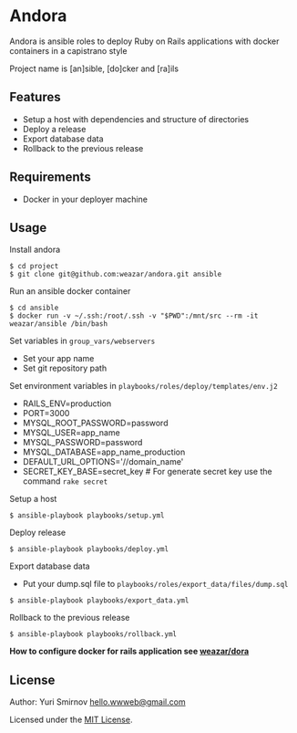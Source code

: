 # Andora

Andora is ansible roles to deploy Ruby on Rails applications with docker containers in a capistrano style

Project name is [an]sible, [do]cker and [ra]ils

## Features

- Setup a host with dependencies and structure of directories
- Deploy a release
- Export database data
- Rollback to the previous release

## Requirements

- Docker in your deployer machine

## Usage

Install andora

```
$ cd project
$ git clone git@github.com:weazar/andora.git ansible
```

Run an ansible docker container

```
$ cd ansible
$ docker run -v ~/.ssh:/root/.ssh -v "$PWD":/mnt/src --rm -it weazar/ansible /bin/bash
```

Set variables in `group_vars/webservers`

- Set your app name
- Set git repository path

Set environment variables in `playbooks/roles/deploy/templates/env.j2`

- RAILS_ENV=production
- PORT=3000
- MYSQL_ROOT_PASSWORD=password
- MYSQL_USER=app_name
- MYSQL_PASSWORD=password
- MYSQL_DATABASE=app_name_production
- DEFAULT_URL_OPTIONS='//domain_name'
- SECRET_KEY_BASE=secret_key # For generate secret key use the command `rake secret`

Setup a host

```
$ ansible-playbook playbooks/setup.yml
```

Deploy release

```
$ ansible-playbook playbooks/deploy.yml
```

Export database data

- Put your dump.sql file to `playbooks/roles/export_data/files/dump.sql`

```
$ ansible-playbook playbooks/export_data.yml
```

Rollback to the previous release

```
$ ansible-playbook playbooks/rollback.yml
```

**How to configure docker for rails application see [weazar/dora](https://github.com/weazar/dora)**

## License

Author: Yuri Smirnov <hello.wwweb@gmail.com>

Licensed under the [MIT License](http://www.opensource.org/licenses/MIT).
